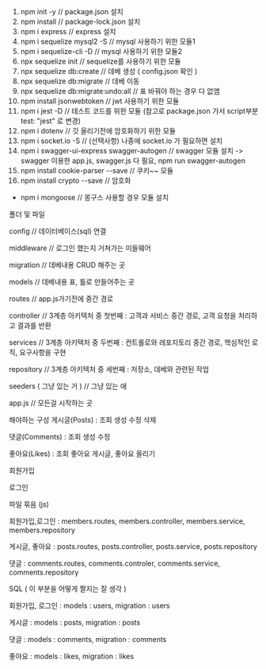 1. npm init -y                                  // package.json 설치
2. npm install                                  // package-lock.json 설치
3. npm i express                                // express 설치
4. npm i sequelize mysql2 -S                    // mysql 사용하기 위한 모듈1
5. npm i sequelize-cli -D                       // mysql 사용하기 위한 모듈2
6. npx sequelize init                           // sequelize를 사용하기 위한 모듈
7. npx sequelize db:create                      // 데베 생성  ( config.json 확인 )
8. npx sequelize db:migrate                     // 데베 이동
9. npx sequelize db:migrate:undo:all            // 표 바꿔야 하는 경우 다 없앰
10. npm install jsonwebtoken                    // jwt 사용하기 위한 모듈
11. npm i jest -D                               // 테스트 코드를 위한 모듈 (참고로 package.json 가서 script부분 test: "jest" 로 변경)
12. npm i dotenv                                // 깃 올리기전에 암호화하기 위한 모듈
13. npm i socket.io -S                          // (선택사항) 나중에 socket.io 가 필요하면 설치
14. npm i swagger-ui-express swagger-autogen    // swagger 모듈 설치 -> swagger 이용한 app.js, swagger.js 다 필요, npm run swagger-autogen
15. npm install cookie-parser --save            // 쿠키~~ 모듈
16. npm install crypto --save                   // 암호화

- npm i mongoose                                // 몽구스 사용할 경우 모듈 설치

폴더 및 파일

config                                          // 데이터베이스(sql) 연결

middleware                                      // 로그인 했는지 거쳐가는 미들웨어

migration                                       // 데베내용 CRUD 해주는 곳

models                                          // 데베내용 표, 틀로 만들어주는 곳

routes                                          // app.js가기전에 중간 경로

controller                                      // 3계층 아키텍처 중 첫번째 : 고객과 서비스 중간 경로, 고객 요청을 처리하고 결과를 반환

services                                        // 3계층 아키텍처 중 두번째 : 컨트롤로와 레포지토리 중간 경로, 핵심적인 로직, 요구사항을 구현

repository                                      // 3계층 아키텍처 중 세번째 : 저장소, 데베와 관련된 작업

seeders ( 그냥 있는 거 )                         // 그냥 있는 애

app.js                                          // 모든걸 시작하는 곳






해야하는 구성
게시글(Posts) : 조회 생성 수정 삭제

댓글(Comments) : 조회 생성 수정 

좋아요(Likes) : 조회 좋아요 게시글, 좋아요 올리기

회원가입

로그인




파일 묶음 (js)

회원가입,로그인 : members.routes, members.controller, members.service, members.repository

게시글, 좋아요 : posts.routes, posts.controller, posts.service, posts.repository

댓글 : comments.routes, comments.controler, comments.service, comments.repository


SQL ( 이 부분을 어떻게 짤지는 잘 생각 )

회원가입, 로그인 : models : users, migration : users

게시글 : models : posts, migration : posts

댓글 : models : comments, migration : comments

좋아요 : models : likes, migration : likes

